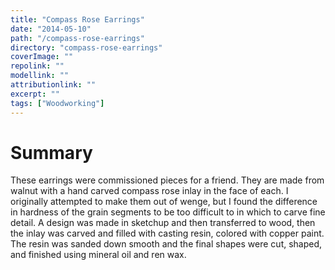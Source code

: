 ```yaml
---
title: "Compass Rose Earrings"
date: "2014-05-10"
path: "/compass-rose-earrings"
directory: "compass-rose-earrings"
coverImage: ""
repolink: ""
modellink: ""
attributionlink: ""
excerpt: ""
tags: ["Woodworking"]
---
```


# Summary

These earrings were commissioned pieces for a friend. They are made from walnut with a hand carved compass rose inlay in the face of each. I originally attempted to make them out of wenge, but I found the difference in hardness of the grain segments to be too difficult to in which to carve fine detail. A design was made in sketchup and then transferred to wood, then the inlay was carved and filled with casting resin, colored with copper paint. The resin was sanded down smooth and the final shapes were cut, shaped, and finished using mineral oil and ren wax.
